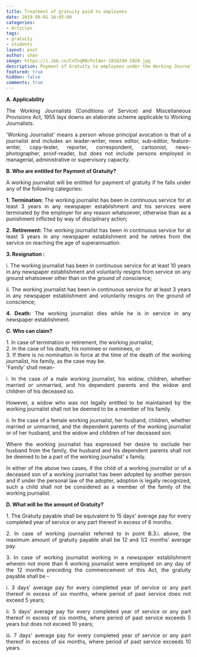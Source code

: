 ```yaml
---
title: Treatment of gratuity paid to employees
date: 2019-08-01 16:05:00 
categories:
- Articles
tags:
- gratuity
- students
layout: post
author: shan
image: https://i.ibb.co/CnTnqRN/Folder-1016290-1920.jpg
description: Payment of Gratuity to employees under the Working Journalists (Conditions of Service) and Miscellaneous Provisions Act, 1955.
featured: true
hidden: false
comments: true
---
```

<p style="text-align: justify;"><strong>A. Applicability</strong></p>

<p style="text-align: justify;">The Working Journalists (Conditions of Service) and Miscellaneous Provisions Act, 1955 lays downs an elaborate scheme applicable to Working Journalists.</p>

<p style="text-align: justify;">&#39;Working Journalist&#39; means a person whose principal avocation is that of a journalist and includes an leader-writer, news editor, sub-editor, feature-writer, copy-tester, reporter, correspondent, cartoonist, news- photographer, proof-reader, but does not include persons employed in managerial, administrative or supervisory capacity.</p>

<p style="text-align: justify;"><strong>B. Who are entitled for Payment of Gratuity?</strong></p>

<p style="text-align: justify;">A working journalist will be entitled for payment of gratuity if he falls under any of the following categories:</p>

<p style="text-align: justify;"><strong>1. Termination: </strong>The working journalist has been in continuous service for at least 3 years in any newspaper establishment and his services were terminated by the employer for any reason whatsoever, otherwise than as a punishment inflicted by way of disciplinary action;</p>

<p style="text-align: justify;"><strong>2. Retirement: </strong>The working journalist has been in continuous service for at least 3 years in any newspaper establishment and he retires from the service on reaching the age of superannuation.</p>

<p style="text-align: justify;"><strong>3. Resignation :</strong></p>

<p style="text-align: justify;">i. The working journalist has been in continuous service for at least 10 years in any newspaper establishment and voluntarily resigns from service on any ground whatsoever other than on the ground of conscience;</p>

<p style="text-align: justify;">ii. The working journalist has been in continuous service for at least 3 years in any newspaper establishment and voluntarily resigns on the ground of conscience;</p>

<p style="text-align: justify;"><strong>4. Death:</strong> The working journalist dies while he is in service in any newspaper establishment.</p>

<p style="text-align: justify;"><strong>C. Who can claim?</strong></p>
<p style="text-align: justify;">1. In case of termination or retirement, the working journalist;<br />
2. In the case of his death, his nominee or nominees, or<br />
3. If there is no nomination in force at the time of the death of the working journalist, his family, as the case may be.<br />
&#39;Family&#39; shall mean-</p>

<p style="text-align: justify;">i. In the case of a male working journalist, his widow, children, whether married or unmarried, and his dependent parents and the widow and children of his deceased so.</p>

<p style="text-align: justify;">However, a widow who was not legally entitled to be maintained by the working journalist shall not be deemed to be a member of his family.</p>

<p style="text-align: justify;">ii. In the case of a female working journalist, her husband, children, whether married or unmarried, and the dependent parents of the working journalist or of her husband, and the widow and children of her deceased son.</p>

<p style="text-align: justify;">Where the working journalist has expressed her desire to exclude her husband from the family, the husband and his dependent parents shall not be deemed to be a part of the working journalist&#39; s family.</p>

<p style="text-align: justify;">In either of the above two cases, if the child of a working journalist or of a deceased son of a working journalist has been adopted by another person and if under the personal law of the adopter, adoption is legally recognized, such a child shall not be considered as a member of the family of the working journalist.</p>

<p style="text-align: justify;"><strong>D. What will be the amount of Gratuity?</strong></p>

<p style="text-align: justify;">1. The Gratuity payable shall be equivalent to 15 days&#39; average pay for every completed year of service or any part thereof in excess of 6 months.</p>

<p style="text-align: justify;">2. In case of working journalist referred to in point B.3.i. above, the maximum amount of gratuity payable shall be 12 and 1/2 months&#39; average pay.</p>

<p style="text-align: justify;">3. In case of working journalist working in a newspaper establishment wherein not more than 6 working journalist were employed on any day of the 12 months preceding the commencement of this Act, the gratuity payable shall be -</p>

<p style="text-align: justify;">i. 3 days&#39; average pay for every completed year of service or any part thereof in excess of six months, where period of past service does not exceed 5 years;</p>

<p style="text-align: justify;">ii. 5 days&#39; average pay for every completed year of service or any part thereof in excess of six months, where period of past service exceeds 5 years but does not exceed 10 years;</p>

<p style="text-align: justify;">iii. 7 days&#39; average pay for every completed year of service or any part thereof in excess of six months, where period of past service exceeds 10 years.</p>
